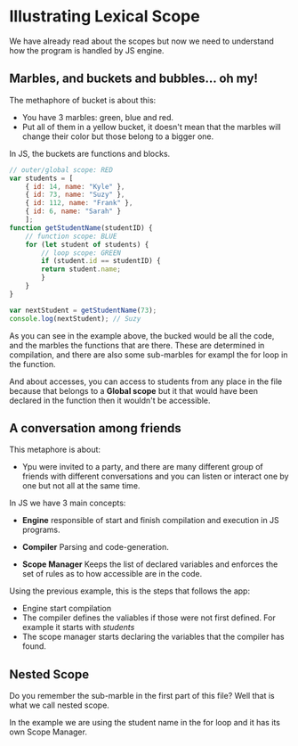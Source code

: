 # Illustrating Lexical Scope

We  have already read about the scopes but now we need to understand how the program is handled by JS engine. 

## Marbles, and buckets and bubbles... oh my!

The methaphore of bucket is about this:

- You have 3 marbles: green, blue and red.
- Put all of them in a yellow bucket, it doesn't mean that the marbles will  change their color but those belong to a bigger one. 

In JS, the buckets are functions and blocks.

``` javascript
// outer/global scope: RED
var students = [
    { id: 14, name: "Kyle" },
    { id: 73, name: "Suzy" },
    { id: 112, name: "Frank" },
    { id: 6, name: "Sarah" }
    ];
function getStudentName(studentID) {
    // function scope: BLUE
    for (let student of students) {
        // loop scope: GREEN
        if (student.id == studentID) {
        return student.name;
        }
    }
}

var nextStudent = getStudentName(73);
console.log(nextStudent); // Suzy

```
As you can see in the example above, the bucked would be all the code, and the marbles the functions that are there. These are determined in compilation, and there are also some sub-marbles for exampl the for loop in the function. 

And about accesses, you can access to students from any place in the file because that belongs to a **Global scope** but it that would have been declared in the function then it wouldn't be accessible. 

## A conversation among friends

This metaphore is about:

- Ypu were invited to a party, and there are many different group of friends with different conversations and you can listen or interact one by one but not all at the same time. 

In JS we have 3 main concepts: 

- **Engine** responsible of start and finish compilation and execution in JS programs.
  
- **Compiler** Parsing and code-generation.

- **Scope Manager**  Keeps the list of declared variables and enforces the set of rules as to how accessible are in the code.

Using the previous example, this is the steps that follows the app:

- Engine start compilation
- The compiler defines the valiables if those were not first defined. For example it starts with *students* 
- The scope manager starts declaring the variables that the compiler has found.

## Nested Scope

Do you remember the sub-marble in the first part of this file? Well that is what we call nested scope. 

In the example we are using the student name in the for loop and it has its own Scope Manager. 


